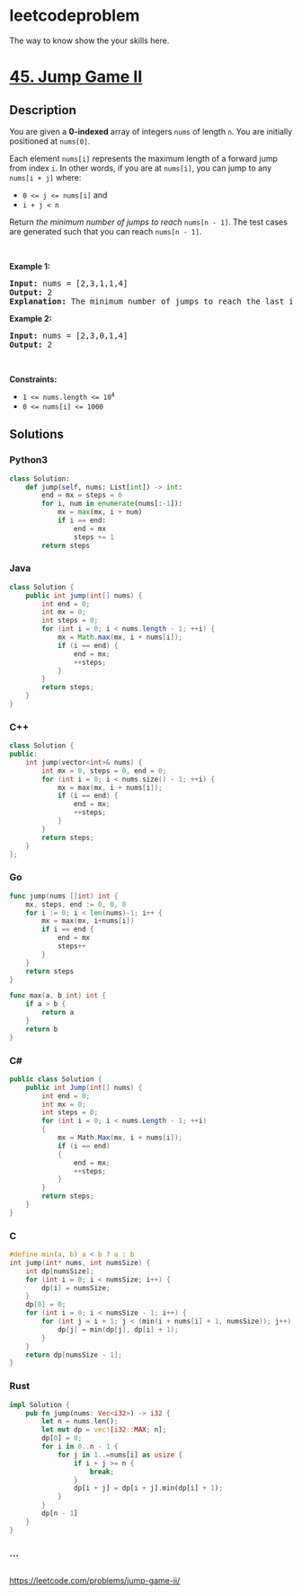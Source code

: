 # leetcodeproblem
The  way to know show the your skills here.


# [45. Jump Game II](https://leetcode.com/problems/jump-game-ii)

## Description

<p>You are given a <strong>0-indexed</strong> array of integers <code>nums</code> of length <code>n</code>. You are initially positioned at <code>nums[0]</code>.</p>

<p>Each element <code>nums[i]</code> represents the maximum length of a forward jump from index <code>i</code>. In other words, if you are at <code>nums[i]</code>, you can jump to any <code>nums[i + j]</code> where:</p>

<ul>
	<li><code>0 &lt;= j &lt;= nums[i]</code> and</li>
	<li><code>i + j &lt; n</code></li>
</ul>

<p>Return <em>the minimum number of jumps to reach </em><code>nums[n - 1]</code>. The test cases are generated such that you can reach <code>nums[n - 1]</code>.</p>

<p>&nbsp;</p>
<p><strong class="example">Example 1:</strong></p>

<pre>
<strong>Input:</strong> nums = [2,3,1,1,4]
<strong>Output:</strong> 2
<strong>Explanation:</strong> The minimum number of jumps to reach the last index is 2. Jump 1 step from index 0 to 1, then 3 steps to the last index.
</pre>

<p><strong class="example">Example 2:</strong></p>

<pre>
<strong>Input:</strong> nums = [2,3,0,1,4]
<strong>Output:</strong> 2
</pre>

<p>&nbsp;</p>
<p><strong>Constraints:</strong></p>

<ul>
	<li><code>1 &lt;= nums.length &lt;= 10<sup>4</sup></code></li>
	<li><code>0 &lt;= nums[i] &lt;= 1000</code></li>
</ul>

## Solutions

<!-- tabs:start -->

### **Python3**

```python
class Solution:
    def jump(self, nums: List[int]) -> int:
        end = mx = steps = 0
        for i, num in enumerate(nums[:-1]):
            mx = max(mx, i + num)
            if i == end:
                end = mx
                steps += 1
        return steps
```

### **Java**

```java
class Solution {
    public int jump(int[] nums) {
        int end = 0;
        int mx = 0;
        int steps = 0;
        for (int i = 0; i < nums.length - 1; ++i) {
            mx = Math.max(mx, i + nums[i]);
            if (i == end) {
                end = mx;
                ++steps;
            }
        }
        return steps;
    }
}
```

### **C++**

```cpp
class Solution {
public:
    int jump(vector<int>& nums) {
        int mx = 0, steps = 0, end = 0;
        for (int i = 0; i < nums.size() - 1; ++i) {
            mx = max(mx, i + nums[i]);
            if (i == end) {
                end = mx;
                ++steps;
            }
        }
        return steps;
    }
};
```

### **Go**

```go
func jump(nums []int) int {
	mx, steps, end := 0, 0, 0
	for i := 0; i < len(nums)-1; i++ {
		mx = max(mx, i+nums[i])
		if i == end {
			end = mx
			steps++
		}
	}
	return steps
}

func max(a, b int) int {
	if a > b {
		return a
	}
	return b
}
```

### **C#**

```cs
public class Solution {
    public int Jump(int[] nums) {
        int end = 0;
        int mx = 0;
        int steps = 0;
        for (int i = 0; i < nums.Length - 1; ++i)
        {
            mx = Math.Max(mx, i + nums[i]);
            if (i == end)
            {
                end = mx;
                ++steps;
            }
        }
        return steps;
    }
}
```

### **C**

```c
#define min(a, b) a < b ? a : b
int jump(int* nums, int numsSize) {
    int dp[numsSize];
    for (int i = 0; i < numsSize; i++) {
        dp[i] = numsSize;
    }
    dp[0] = 0;
    for (int i = 0; i < numsSize - 1; i++) {
        for (int j = i + 1; j < (min(i + nums[i] + 1, numsSize)); j++) {
            dp[j] = min(dp[j], dp[i] + 1);
        }
    }
    return dp[numsSize - 1];
}
```

### **Rust**

```rust
impl Solution {
    pub fn jump(nums: Vec<i32>) -> i32 {
        let n = nums.len();
        let mut dp = vec![i32::MAX; n];
        dp[0] = 0;
        for i in 0..n - 1 {
            for j in 1..=nums[i] as usize {
                if i + j >= n {
                    break;
                }
                dp[i + j] = dp[i + j].min(dp[i] + 1);
            }
        }
        dp[n - 1]
    }
}
```

### **...**

```

```

<!-- tabs:end -->

https://leetcode.com/problems/jump-game-ii/
